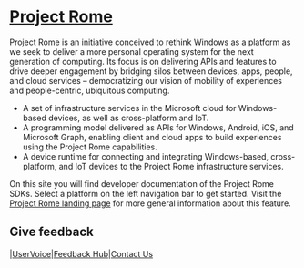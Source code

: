 # [Project Rome](https://developer.microsoft.com/en-us/windows/project-rome)

Project Rome is an initiative conceived to rethink Windows as a platform as we seek to deliver a more personal operating system for the next generation of computing. Its focus is on delivering APIs and features to drive deeper engagement by bridging silos between devices, apps, people, and cloud services – democratizing our vision of mobility of experiences and people-centric, ubiquitous computing.

- A set of infrastructure services in the Microsoft cloud for Windows-based devices, as well as cross-platform and IoT.
- A programming model delivered as APIs for Windows, Android, iOS, and Microsoft Graph, enabling client and cloud apps to build experiences using the Project Rome capabilities.
- A device runtime for connecting and integrating Windows-based, cross-platform, and IoT devices to the Project Rome infrastructure services.

On this site you will find developer documentation of the Project Rome SDKs. Select a platform on the left navigation bar to get started. Visit the [Project Rome landing page](https://developer.microsoft.com/windows/project-rome) for more general information about this feature.

## Give feedback

|[UserVoice](https://wpdev.uservoice.com/forums/110705-universal-windows-platform/category/183208-connected-apps-and-devices-project-rome)|[Feedback Hub](https://support.microsoft.com/help/4021566/windows-10-send-feedback-to-microsoft-with-feedback-hub-app)|[Contact Us](mailto:projectrometeam@microsoft.com)

